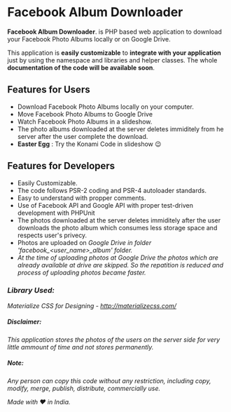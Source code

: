 # Facebook Album Downloader

**Facebook Album Downloader**. is PHP based web application to download your Facebook Photo Albums locally or on Google Drive.

This application is **easily customizable** to **integrate with your application** just by using the namespace and libraries and helper classes.
The whole **documentation of the code will be available soon**.

## Features for Users
 - Download Facebook Photo Albums locally on your computer.
 - Move Facebook Photo Albums to Google Drive
 - Watch Facebook Photo Albums in a slideshow.
 - The photo albums downloaded at the server deletes immiditely from he server after the user complete the download.
 - **Easter Egg** : Try the Konami Code in slideshow :wink:

## Features for Developers
- Easily Customizable.
- The code follows PSR-2 coding and PSR-4 autoloader standards.
- Easy to understand with propper comments.
- Use of Facebook API and Google API with proper test-driven development with PHPUnit
- The photos downloaded at the server deletes immiditely after the user downloads the photo album which consumes less storage space and respects user's privecy.
- Photos are uploaded on <i class="icon-provider-gdrive" />Google Drive in folder 'facebook_<user_name>_album' folder.
- At the time of uploading photos at <i class="icon-provider-gdrive" />Google Drive the photos which are already available at drive are skipped. So the repatition is reduced and process of uploading photos became faster.

### Library Used:
Materialize CSS for Designing - http://materializecss.com/


##### Disclaimer:
This application stores the photos of the users on the server side for very little ammount of time and not stores permanently.

##### Note:
Any person can copy this code without any restriction, including copy, modify, merge, publish, distribute, commercially use.

Made with :heart: in India.
